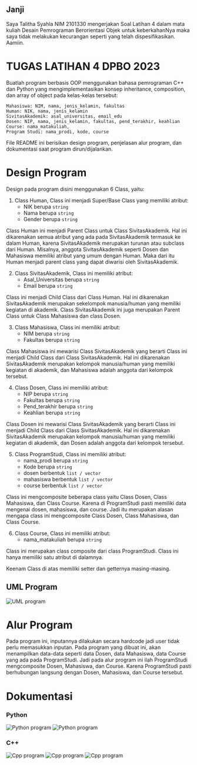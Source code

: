 ## Janji
Saya Talitha Syahla NIM 2101330 mengerjakan
Soal Latihan 4 dalam mata kuliah Desain Pemrograman Berorientasi Objek untuk keberkahanNya maka saya tidak melakukan 
kecurangan seperti yang telah dispesifikasikan. Aamiin.

# TUGAS LATIHAN 4 DPBO 2023
Buatlah program berbasis OOP menggunakan bahasa pemrograman C++ dan Python  yang mengimplementasikan konsep inheritance, composition, dan array of object pada kelas-kelas tersebut:

    Mahasiswa: NIM, nama, jenis_kelamin, fakultas
    Human: NIK, nama, jenis_kelamin
    SivitasAkademik: asal_universitas, email_edu
    Dosen: NIP, nama, jenis_kelamin, fakultas, pend_terakhir, keahlian
    Course: nama_matakuliah, 
    Program Studi: nama_prodi, kode, course

File README ini berisikan design program, penjelasan alur program, dan dokumentasi saat program dirun/dijalankan.

# Design Program
Design pada program disini menggunakan 6 Class, yaitu:

1) Class Human, Class ini menjadi Super/Base Class yang memiliki atribut:
    - NIK berupa `string`
    - Nama berupa `string`
    - Gender berupa `string`

Class Human ini menjadi Parent Class untuk Class SivitasAkademik. Hal ini dikarenakan semua atribut yang ada pada SivitasAkademik termasuk ke dalam Human, karena SivitasAkademik merupakan turunan atau subclass dari Human. Misalnya, anggota SivitasAkademik seperti Dosen dan Mahasiswa memiliki atribut yang umum dengan Human. Maka dari itu Human menjadi parent class yang dapat diwarisi oleh SivitasAkademik.

2) Class SivitasAkademik, Class ini memiliki atribut:
    - Asal_Universitas berupa `string`
    - Email berupa `string`

Class ini menjadi Child Class dari Class Human. Hal ini dikarenakan SivitasAkademik merupakan sekelompok manusia/human yang memiliki kegiatan di akademik. Class SivitasAkademik ini juga merupakan Parent Class untuk Class Mahasiswa dan class Dosen. 

3) Class Mahasiswa, Class ini memiliki atribut:
    - NIM berupa `string`
    - Fakultas berupa `string`

Class Mahasiswa ini mewarisi Class SivitasAkademik yang berarti Class ini menjadi Child Class dari Class SivitasAkademik. Hal ini dikarenakan SivitasAkademik merupakan kelompok manusia/human yang memiliki kegiatan di akademik, dan Mahasiswa adalah anggota dari kelompok tersebut.

4) Class Dosen, Class ini memiliki atribut:
    - NIP berupa `string`
    - Fakultas berupa `string`
    - Pend_terakhir berupa `string`
    - Keahlian berupa `string`

Class Dosen ini mewarisi Class SivitasAkademik yang berarti Class ini menjadi Child Class dari Class SivitasAkademik. Hal ini dikarenakan SivitasAkademik merupakan kelompok manusia/human yang memiliki kegiatan di akademik, dan Dosen adalah anggota dari kelompok tersebut.

5) Class ProgramStudi, Class ini memiliki atribut:
    - nama_prodi berupa `string`
    - Kode berupa `string`
    - dosen berbentuk `list / vector`
    - mahasiswa berbentuk `list / vector`
    - course berbentuk `list / vector`

Class ini mengcomposite beberapa class yaitu Class Dosen, Class Mahasiswa, dan Class Course. Karena di ProgramStudi pasti memiliki data mengenai dosen, mahasiswa, dan course. Jadi itu merupakan alasan mengapa class ini mengcomposite Class Dosen, Class Mahasiswa, dan Class Course.

6) Class Course, Class ini memiliki atribut:
    - nama_matakuliah berupa `string`

Class ini merupakan class composite dari class ProgramStudi. Class ini hanya memiliki satu atribut di dalamnya.

Keenam Class di atas memiliki setter dan getternya masing-masing.

## UML Program
![UML program](/UML.png)

# Alur Program
Pada program ini, inputannya dilakukan secara hardcode jadi user tidak perlu memasukkan inputan. Pada program yang dibuat ini, akan menampilkan data-data seperti data Dosen, data Mahasiswa, data Course yang ada pada ProgramStudi. Jadi pada alur program ini ilah ProgramStudi mengcomposite Dosen, Mahasiswa, dan Course. Karena ProgramStudi pasti berhubungan langsung dengan Dosen, Mahasiswa, dan Course tersebut. 

# Dokumentasi
### Python

![Python program](python/pic1.png)
![Python program](python/pic2.png)

### C++

![Cpp program](cpp/pic1.png)
![Cpp program](cpp/pic2.png)
![Cpp program](cpp/pic3.png)
